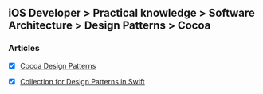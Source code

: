 ## iOS Developer > Practical knowledge > Software Architecture > Design Patterns > Cocoa

### Articles
- [X] [Cocoa Design Patterns](https://developer.apple.com/legacy/library/documentation/Cocoa/Conceptual/CocoaFundamentals/CocoaDesignPatterns/CocoaDesignPatterns.html)
- [X] [Collection for Design Patterns in Swift](https://medium.com/swiftworld/collection-for-design-patterns-in-swift-67265359aa47)


